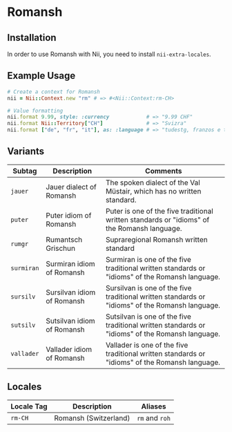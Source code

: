 <!-- This file has been generated. Source: languages/_template.md.erb -->

# Romansh

## Installation

In order to use Romansh with Nii, you need to install `nii-extra-locales`.

## Example Usage

``` ruby
# Create a context for Romansh
nii = Nii::Context.new "rm" # => #<Nii::Context:rm-CH>

# Value formatting
nii.format 9.99, style: :currency            # => "9.99 CHF"
nii.format Nii::Territory["CH"]              # => "Svizra"
nii.format ["de", "fr", "it"], as: :language # => "tudestg, franzos e talian"
```

## Variants

<table>
  <thead>
    <tr>
      <th>Subtag</th>
      <th>Description</th>
      <th>Comments</th>
    </tr>
  </thead>
  <tbody>
    <tr>
      <td><code>jauer</code></td>
      <td>Jauer dialect of Romansh</td>
      <td>The spoken dialect of the Val Müstair, which has no written standard.</td>
    </tr>
    <tr>
      <td><code>puter</code></td>
      <td>Puter idiom of Romansh</td>
      <td>Puter is one of the five traditional written standards or "idioms" of the Romansh language.</td>
    </tr>
    <tr>
      <td><code>rumgr</code></td>
      <td>Rumantsch Grischun</td>
      <td>Supraregional Romansh written standard</td>
    </tr>
    <tr>
      <td><code>surmiran</code></td>
      <td>Surmiran idiom of Romansh</td>
      <td>Surmiran is one of the five traditional written standards or "idioms" of the Romansh language.</td>
    </tr>
    <tr>
      <td><code>sursilv</code></td>
      <td>Sursilvan idiom of Romansh</td>
      <td>Sursilvan is one of the five traditional written standards or "idioms" of the Romansh language.</td>
    </tr>
    <tr>
      <td><code>sutsilv</code></td>
      <td>Sutsilvan idiom of Romansh</td>
      <td>Sutsilvan is one of the five traditional written standards or "idioms" of the Romansh language.</td>
    </tr>
    <tr>
      <td><code>vallader</code></td>
      <td>Vallader idiom of Romansh</td>
      <td>Vallader is one of the five traditional written standards or "idioms" of the Romansh language.</td>
    </tr>
  </tbody>
</table>

## Locales

<table>
  <thead>
    <tr>
      <th>Locale Tag</th>
      <th>Description</th>
      <th>Aliases</th>
    </tr>
  </thead>
  <tbody>
    <tr>
      <td><code>rm-CH</code></td>
      <td>Romansh (Switzerland)</td>
      <td><code>rm</code> and <code>roh</code></td>
    </tr>
  </tbody>
</table>

